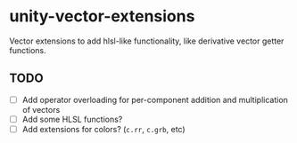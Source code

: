 # unity-vector-extensions
Vector extensions to add hlsl-like functionality, like derivative vector getter functions.

## TODO
- [ ] Add operator overloading for per-component addition and multiplication of vectors
- [ ] Add some HLSL functions?
- [ ] Add extensions for colors? (`c.rr`, `c.grb`, etc)
